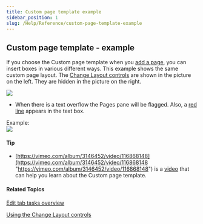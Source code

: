 ```yaml
---
title: Custom page template example
sidebar_position: 1
slug: /Help/Reference/custom-page-template-example
---
```


## Custom page template - example

If you choose the Custom page template when you [add a page](Add_a_page.md), you can insert boxes in various different ways. This example shows the same custom page layout. The [Change Layout controls](About_the_Change_Layout_controls.md) are shown in the picture on the left. They are hidden in the picture on the right.

![](/ref-docs-assets/images/Tasks/Edit_tasks/ExamplePage.png)

-   When there is a text overflow the Pages pane will be flagged. Also, a [red line](../../Concepts/Red_font_color.md) appears in the text box.
    

Example:  
![](/ref-docs-assets/images/Concepts/RedLineOverflow.png)

#### Tip

-   [https://vimeo.com/album/3146452/video/116868148](https://vimeo.com/album/3146452/video/116868148 "https://vimeo.com/album/3146452/video/116868148") is a [video](../../FAQ/Instructional_Videos.md) that can help you learn about the Custom page template.
    

#### Related Topics

[Edit tab tasks overview](Edit_tasks_overview.md)

[Using the Change Layout controls](Using_the_Change_Layout_controls.md)